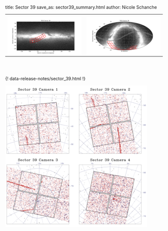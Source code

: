 title: Sector 39
save_as: sector39_summary.html
author: Nicole Schanche


<table>
  <tr>
    <th colspan="2" ></th>
  </tr>
  <tr>
    <td width="50%" style = "text-align: center;">
          <img class="img-responsive" style="max-width:100%;" src="images/sector-plots/tess_galactic_sector_039.png"> 
    </td>
    <td width="50%" style = "text-align: center;">
          <img class="img-responsive" style="max-width:100%;" src="images/sector-plots/tess_icrs_sector_039.png">
    </td>
  </tr>
</table>
<br></br>





{! data-release-notes/sector_39.html !}

<img class="img-responsive" style="max-width:90%;" src="images/sector-plots/sector-plots.039.jpeg">